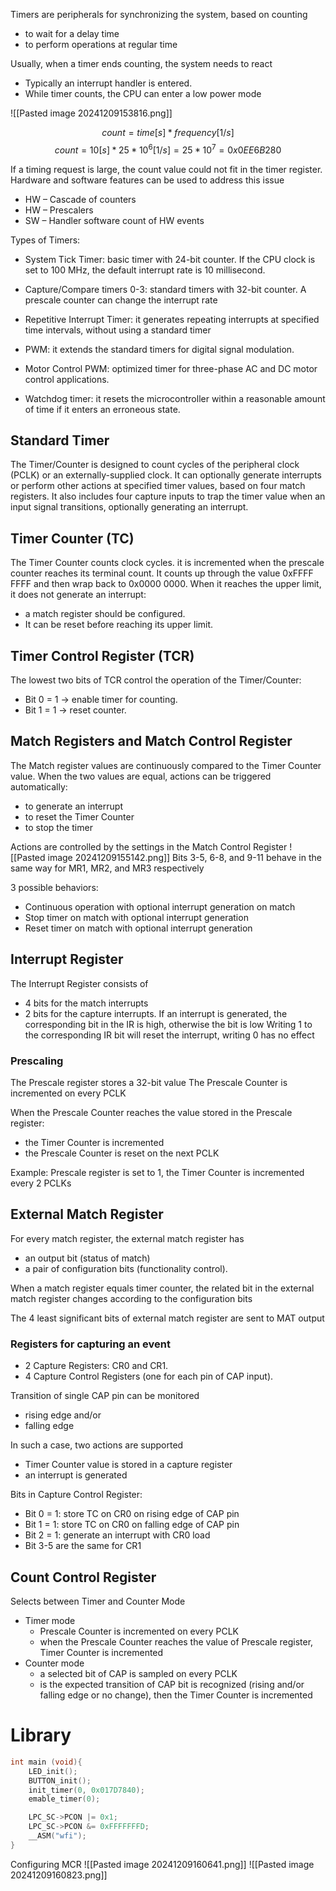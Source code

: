 Timers are peripherals for synchronizing the system, based on counting
- to wait for a delay time 
- to perform operations at regular time

Usually, when a timer ends counting, the system needs to react
- Typically an interrupt handler is entered.
- While timer counts, the CPU can enter a low power mode

![[Pasted image 20241209153816.png]]

$$count = time [s] * frequency [1/s]$$
$$count = 10 [s] * 25*10^6 [1/s]  = 25*10^7 = 0x0EE6B280$$

If a timing request is large, the count value could not fit in the timer register.
Hardware and software features can be used to address this issue
- HW – Cascade of counters
- HW – Prescalers
- SW – Handler software count of HW events

Types of Timers:
- System Tick Timer: basic timer with 24-bit counter. If the CPU clock is set to 100 MHz, the default interrupt rate is 10 millisecond.
- Capture/Compare timers 0-3: standard timers with 32-bit counter. A prescale counter can change the interrupt rate
- Repetitive Interrupt Timer: it generates repeating interrupts at specified time intervals, without using a standard timer

- PWM: it extends the standard timers for digital signal modulation. 
- Motor Control PWM: optimized timer for three-phase AC and DC motor control applications.
- Watchdog timer: it resets the microcontroller within a reasonable amount of time if it enters an erroneous state.
## Standard Timer

The Timer/Counter is designed to count cycles of the peripheral clock (PCLK) or an externally-supplied clock.
It can optionally generate interrupts or perform other actions at specified timer values, based on four match registers. 
It also includes four capture inputs to trap the timer value when an input signal transitions, optionally generating an interrupt.
## Timer Counter (TC)

The Timer Counter counts clock cycles. it is incremented when the prescale counter reaches its terminal count. 
It counts up through the value 0xFFFF FFFF and then wrap back to 0x0000 0000.
When it reaches the upper limit, it does not generate an interrupt:
- a match register should be configured. 
- It can be reset before reaching its upper limit.

## Timer Control Register (TCR)

The lowest two bits of TCR control the operation of the Timer/Counter:
- Bit 0 = 1 -> enable timer for counting.
- Bit 1 = 1 -> reset counter.

## Match Registers and Match Control Register

The Match register values are continuously compared to the Timer Counter value.
When the two values are equal, actions can be triggered automatically:
- to generate an interrupt
- to reset the Timer Counter
- to stop the timer

Actions are controlled by the settings in the Match Control Register
![[Pasted image 20241209155142.png]]
Bits 3-5, 6-8, and 9-11 behave in the same way for MR1, MR2, and MR3 respectively

3 possible behaviors:
- Continuous operation with optional interrupt generation on match
- Stop timer on match with optional interrupt generation
- Reset timer on match with optional interrupt generation

## Interrupt Register

The Interrupt Register consists of
- 4 bits for the match interrupts
- 2 bits for the capture interrupts.
If an interrupt is generated, the corresponding bit in the IR is high, otherwise the bit is low
Writing 1 to the corresponding IR bit will reset the interrupt, writing 0 has no effect

### Prescaling

The Prescale register stores a 32-bit value
The Prescale Counter is incremented on every PCLK

When the Prescale Counter reaches the value stored in the Prescale register:
- the Timer Counter is incremented
- the Prescale Counter is reset on the next PCLK

Example: Prescale register is set to 1, the Timer Counter is incremented every 2 PCLKs

## External Match Register

For every match register, the external match register has
- an output bit (status of match)
- a pair of configuration bits (functionality control).

When a match register equals timer counter, the related bit in the external match register changes according to the configuration bits

The 4 least significant bits of external match register are sent to MAT output

### Registers for capturing an event

- 2 Capture Registers: CR0 and CR1.
- 4 Capture Control Registers (one for each pin of CAP input).

Transition of single CAP pin can be monitored
- rising edge and/or
- falling edge

In such a case, two actions are supported
- Timer Counter value is stored in a capture register
- an interrupt is generated

Bits in Capture Control Register:
- Bit 0 = 1: store TC on CR0 on rising edge of CAP pin
- Bit 1 = 1: store TC on CR0 on falling edge of CAP pin
- Bit 2 = 1: generate an interrupt with CR0 load
- Bit 3-5 are the same for CR1

## Count Control Register

Selects between Timer and Counter Mode
- Timer mode
	- Prescale Counter is incremented on every PCLK
	- when the Prescale Counter reaches the value of Prescale register, Timer Counter is incremented
- Counter mode
	- a selected bit of CAP is sampled on every PCLK
	- is the expected transition of CAP bit is recognized (rising and/or falling edge or no change), then the Timer Counter is incremented

# Library

```C
int main (void){
	LED_init();
	BUTTON_init();
	init_timer(0, 0x017D7840);
	emable_timer(0);

	LPC_SC->PCON |= 0x1;
	LPC_SC->PCON &= 0xFFFFFFFD;
	__ASM("wfi");
}
```

Configuring MCR
![[Pasted image 20241209160641.png]]
![[Pasted image 20241209160823.png]]

